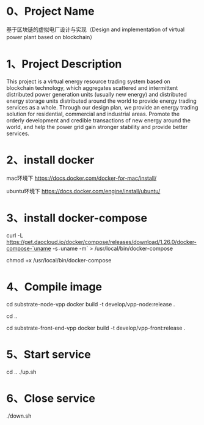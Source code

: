 # 0、Project Name
基于区块链的虚拟电厂设计与实现（Design and implementation of virtual power plant based on blockchain）

# 1、Project Description
This project is a virtual energy resource trading system based on blockchain technology, which aggregates scattered and intermittent distributed power generation units (usually new energy) and distributed energy storage units distributed around the world to provide energy trading services as a whole. Through our design plan, we provide an energy trading solution for residential, commercial and industrial areas. Promote the orderly development and credible transactions of new energy around the world, and help the power grid gain stronger stability and provide better services.

# 2、install docker
mac环境下
https://docs.docker.com/docker-for-mac/install/

ubuntu环境下
https://docs.docker.com/engine/install/ubuntu/

# 3、install docker-compose
 curl -L https://get.daocloud.io/docker/compose/releases/download/1.26.0/docker-compose-`uname -s`-`uname -m` > /usr/local/bin/docker-compose

chmod +x /usr/local/bin/docker-compose

# 4、Compile image
cd substrate-node-vpp
docker build -t develop/vpp-node:release .

cd ..

cd substrate-front-end-vpp
docker build -t develop/vpp-front:release .



# 5、Start service
cd ..
./up.sh


# 6、Close service
./down.sh

